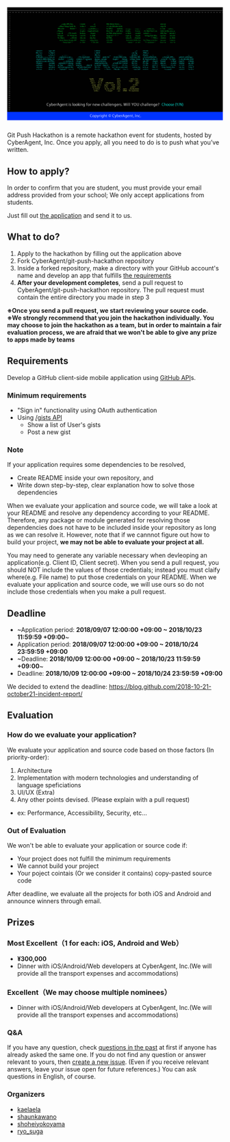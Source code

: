 # ![Git Push Hackathon](./assets/GitPushHackathon.png)

Git Push Hackathon is a remote hackathon event for students, hosted by CyberAgent, Inc. Once you apply, all you need to do is to push what you’ve written.

## How to apply?

In order to confirm that you are student, you must provide your email address provided from your school; We only accept applications from students.

Just fill out [the application](https://goo.gl/forms/dCJPL6Py4A6m5t172) and send it to us.

## What to do?

1. Apply to the hackathon by filling out the application above
2. Fork CyberAgent/git-push-hackathon repository
3. Inside a forked repository, make a directory with your GitHub account's name and develop an app that fulfills [the requirements](#requirements)
4. **After your development completes**, send a pull request to CyberAgent/git-push-hackathon repository. The pull request must contain the entire directory you made in step 3

**※Once you send a pull request, we start reviewing your source code.**  
**※We strongly recommend that you join the hackathon individually. You may choose to join the hackathon as a team, but in order to maintain a fair evaluation process, we are afraid that we won't be able to give any prize to apps made by teams**

## Requirements

Develop a GitHub client-side mobile application using [GitHub API](https://developer.github.com/v3/)s.

### Minimum requirements

- "Sign in" functionality using OAuth authentication
- Using [/gists API](https://developer.github.com/v3/gists/)
  - Show a list of User's gists
  - Post a new gist

### Note

If your application requires some dependencies to be resolved, 

- Create README inside your own repository, and
- Write down step-by-step, clear explanation how to solve those dependencies

When we evaluate your application and source code, we will take a look at your README and resolve any dependency according to your README. Therefore, any package or module generated for resolving those dependencies does not have to be included inside your repository as long as we can resolve it. However, note that if we cannnot figure out how to build your project, **we may not be able to evaluate your project at all.**

You may need to generate any variable necessary when devleoping an application(e.g. Client ID, Client secret). When you send a pull request, you should NOT include the values of those credentials; instead you must claify where(e.g. File name) to put those credentials on your README. When we evaluate your application and source code, we will use ours so do not include those credentials when you make a pull request.

## Deadline

- ~Application period: **2018/09/07 12:00:00 +09:00 ~ 2018/10/23 11:59:59 +09:00**~
- Application period: **2018/09/07 12:00:00 +09:00 ~ 2018/10/24 23:59:59 +09:00**
- ~Deadline: **2018/10/09 12:00:00 +09:00 ~ 2018/10/23 11:59:59 +09:00**~
- Deadline: **2018/10/09 12:00:00 +09:00 ~ 2018/10/24 23:59:59 +09:00**

We decided to extend the deadline: https://blog.github.com/2018-10-21-october21-incident-report/

## Evaluation

### How do we evaluate your application?

We evaluate your application and source code based on those factors (In priority-order):

1. Architecture
2. Implementation with modern technologies and understanding of language speficiations
3. UI/UX (Extra)
4. Any other points devised. (Please explain with a pull request)
  - ex: Performance, Accessibility, Security, etc...

### Out of Evaluation

We won't be able to evaluate your application or source code if:

- Your project does not fulfill the minimum requirements
- We cannot build your project
- Your poject cointais (Or we consider it contains) copy-pasted source code

After deadline, we evaluate all the projects for both iOS and Android and announce winners through email.

## Prizes

### Most Excellent（1 for each: iOS, Android and Web）

- **¥300,000**
- Dinner with iOS/Android/Web developers at CyberAgent, Inc.(We will provide all the transport expenses and accommodations)

### Excellent（We may choose multiple nominees）

- Dinner with iOS/Android/Web developers at CyberAgent, Inc.(We will provide all the transport expenses and accommodations)

### Q&A

If you have any question, check [questions in the past](https://github.com/CyberAgent/git-push-hackathon/issues?q=is%3Aissue+is%3Aopen+label%3AQuestion) at first if anyone has already asked the same one. If you do not find any question or answer relevant to yours, then [create a new issue](https://github.com/CyberAgent/git-push-hackathon/issues/new). (Even if you receive relevant answers, leave your issue open for future references.) You can ask questions in English, of course.

### Organizers

- [kaelaela](https://github.com/kaelaela)
- [shaunkawano](https://github.com/shaunkawano)
- [shoheiyokoyama](https://github.com/shoheiyokoyama)
- [ryo_suga](https://github.com/RyotaSugawara)

